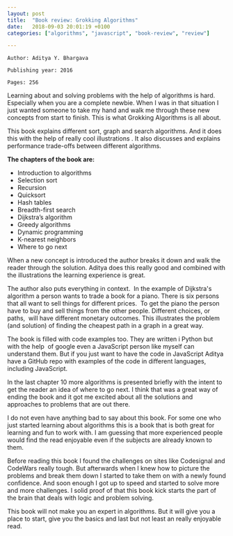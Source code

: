 ```yaml
---
layout: post
title:  "Book review: Grokking Algorithms"
date:   2018-09-03 20:01:19 +0100
categories: ["algorithms", "javascript", "book-review", "review"]

---
```

  
```
Author: Aditya Y. Bhargava

Publishing year: 2016

Pages: 256
```
Learning about and solving problems with the help of algorithms is hard. Especially when you are a complete newbie. When I was in that situation I just wanted someone to take my hand and walk me through these new concepts from start to finish. This is what Grokking Algorithms is all about.

This book explains different sort, graph and search algorithms. And it does this with the help of really cool illustrations . It also discusses and explains performance trade-offs between different algorithms.

**The chapters of the book are:**

* Introduction to algorithms
* Selection sort
* Recursion
* Quicksort
* Hash tables
* Breadth-first search
* Dijkstra’s algorithm
* Greedy algorithms
* Dynamic programming
* K-nearest neighbors
* Where to go next

When a new concept is introduced the author breaks it down and walk the reader through the solution. Aditya does this really good and combined with the illustrations the learning experience is great.

The author also puts everything in context.  In the example of Dijkstra's algorithm a person wants to trade a book for a piano. There is six persons that all want to sell things for different prices.  To get the piano the person have to buy and sell things from the other people. Different choices, or paths,  will have different monetary outcomes. This illustrates the problem (and solution) of finding the cheapest path in a graph in a great way.


The book is filled with code examples too. They are written i Python but with the help  of google even a JavaScript person like myself can understand them. But if you just want to have the code in JavaScript Aditya have a GitHub repo with examples of the code in different languages, including JavaScript.

In the last chapter 10 more algorithms is presented briefly with the intent to get the reader an idea of where to go next. I think that was a great way of ending the book and it got me excited about all the solutions and approaches to problems that are out there.

I do not even have anything bad to say about this book. For some one who just started learning about algorithms this is a book that is both great for learning and fun to work with. I am guessing that more experienced people would find the read enjoyable even if the subjects are already known to them.

Before reading this book I found the challenges on sites like Codesignal and CodeWars really tough. But afterwards when I knew how to picture the problems and break them down I started to take them on with a newly found confidence. And soon enough I got up to speed and started to solve more and more challenges. I solid proof of that this book kick starts the part of the brain that deals with logic and problem solving.

This book will not make you an expert in algorithms. But it will give you a place to start, give you the basics and last but not least an really enjoyable read.
